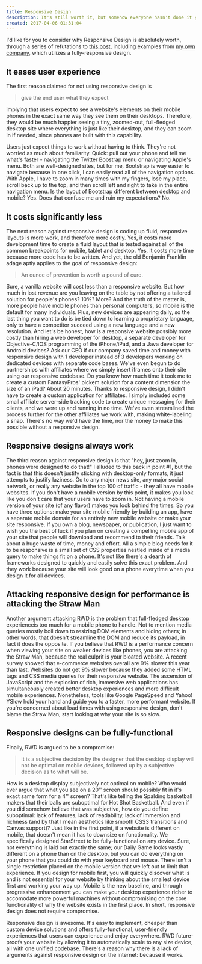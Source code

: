 ```yaml
---
title: Responsive Design
description: It's still worth it, but somehow everyone hasn't done it yet.
created: 2017-04-06 01:31:04
---
```


I'd like for you to consider why Responsive Design is absolutely worth, through a series of refutations to [this post](https://managewp.com/5-reasons-why-responsive-design-is-not-worth-it), including examples from [my own company](https://starstreet.com), which utilizes a fully-responsive design.

## It eases user experience

The first reason claimed for not using responsive design is

> give the end user what they expect

implying that users expect to see a website's elements on their mobile phones in the exact same way they see them on their desktops. Therefore, they would be much happier seeing a tiny, zoomed-out, full-fledged desktop site where everything is just like their desktop, and they can zoom in if needed, since phones are built with this capability.

Users just expect things to work without having to think. They're not worried as much about familiarity. Quick: pull out your phone and tell me what's faster - navigating the Twitter Boostrap menu or navigating Apple's menu. Both are well-designed sites, but for me, Bootstrap is way easier to navigate because in one click, I can easily read all of the navigation options. With Apple, I have to zoom in many times with my fingers, lose my place, scroll back up to the top, and then scroll left and right to take in the entire navigation menu. Is the layout of Bootstrap different between desktop and mobile? Yes. Does that confuse me and ruin my expectations? No.

## It costs significantly less

The next reason against responsive design is coding up fluid, responsive layouts is more work, and therefore more costly. Yes, it costs more development time to create a fluid layout that is tested against all of the common breakpoints for mobile, tablet and desktop. Yes, it costs more time because more code has to be written. And yet, the old Benjamin Franklin adage aptly applies to the goal of responsive design:

> An ounce of prevention is worth a pound of cure.

Sure, a vanilla website will cost less than a responsive website. But how much in lost revenue are you leaving on the table by not offering a tailored solution for people's phones? 10%? More? And the truth of the matter is, more people have mobile phones than personal computers, so mobile is the default for many individuals. Plus, new devices are appearing daily, so the last thing you want to do is be tied down to learning a proprietary language, only to have a competitor succeed using a new language and a new resolution. And let's be honest, how is a responsive website possibly more costly than hiring a web developer for desktop, a separate developer for Objective-C/IOS programming of the iPhone/iPad, and a Java developer for Android devices? Ask our CEO if our company saved time and money with responsive design with 1 developer instead of 3 developers working on dedicated devices with separate code bases. We've even begun to do partnerships with affiliates where we simply insert iframes onto their site using our responsive codebase. Do you know how much time it took me to create a custom FantasyPros' pickem solution for a content dimension the size of an iPad? About 20 minutes. Thanks to responsive design, I didn't have to create a custom application for affiliates. I simply included some small affiliate server-side tracking code to create unique messaging for their clients, and we were up and running in no time. We've even streamlined the process further for the other affiliates we work with, making white-labeling a snap. There's no way we'd have the time, nor the money to make this possible without a responsive design.

## Responsive designs always work

The third reason against responsive design is that "hey, just zoom in, phones were designed to do that!" I alluded to this back in point #1, but the fact is that this doesn't justify sticking with desktop-only formats, it just attempts to justify laziness. Go to any major news site, any major social network, or really any website in the top 100 of traffic - they all have mobile websites. If you don't have a mobile version by this point, it makes you look like you don't care that your users have to zoom in. Not having a mobile version of your site (of any flavor) makes you look behind the times. So you have three options: make your site mobile friendly by building an app, have a separate mobile domain for an entirely new mobile website or make your site responsive. If you own a blog, newspaper, or publication, I just want to wish you the best of luck if you plan on creating a compelling mobile app of your site that people will download and recommend to their friends. Talk about a huge waste of time, money and effort. All a simple blog needs for it to be responsive is a small set of CSS properties nestled inside of a media query to make things fit on a phone. It's not like there's a dearth of frameworks designed to quickly and easily solve this exact problem. And they work because your site will look good on a phone everytime when you design it for all devices.

## Attacking responsive design for performance is attacking the Straw Man

Another argument attacking RWD is the problem that full-fledged desktop experienceis too much for a mobile phone to handle. Not to mention media queries mostly boil down to resizing DOM elements and hiding others; in other words, that doesn't streamline the DOM and reduce its payload, in fact it does the opposite. If you believe that RWD is a performance concern when viewing your site on weaker devices like phones, you are attacking the Straw Man, because the real culprit is your bloated website. A recent survey showed that e-commerce websites overall are 9% slower this year than last. Websites do not get 9% slower because they added some HTML tags and CSS media queries for their responsive website. The ascension of JavaScript and the explosion of rich, immersive web applications has simultaneously created better desktop experiences and more difficult mobile experiences. Nonetheless, tools like Google PageSpeed and Yahoo! YSlow hold your hand and guide you to a faster, more performant website. If you're concerned about load times with using responsive design, don't blame the Straw Man, start looking at why your site is so slow.

## Responsive designs can be fully-functional

Finally, RWD is argued to be a compromise:

> It is a subjective decision by the designer that the desktop display will not be optimal on mobile devices, followed up by a subjective decision as to what will be.

How is a desktop display subjectively not optimal on mobile? Who would ever argue that what you see on a 20'' screen should possibly fit in it's exact same form for a 4'' screen? That's like telling the Spalding basketball makers that their balls are suboptimal for Hot Shot Basketball. And even if you did somehow believe that was subjective, how do you define suboptimal: lack of features, lack of readability, lack of immersion and richness (and by that I mean aesthetics like smooth CSS3 transitions and Canvas support)? Just like in the first point, if a website is different on mobile, that doesn't mean it has to downsize on functionality. We specifically designed StarStreet to be fully-functional on any device. Sure, not everything is laid out exactly the same; our Daily Game looks vastly different on a phone than on the desktop, but you can do everything on your phone that you could do with your keyboard and mouse. There isn't a single restriction placed on the mobile version that we left out to limit that experience. If you design for mobile first, you will quickly discover what is and is not essential for your website by thinking about the smallest device first and working your way up. Mobile is the new baseline, and through progressive enhancement you can make your desktop experience richer to accomodate more powerful machines without compromising on the core functionality of why the website exists in the first place. In short, responsive design does not require compromise.

Responsive design is awesome. It's easy to implement, cheaper than custom device solutions and offers fully-functional, user-friendly experiences that users can experience and enjoy everywhere. RWD future-proofs your website by allowing it to automatically scale to any size device, all with one unified codebase. There's a reason why there is a lack of arguments against responsive design on the internet: because it works.

